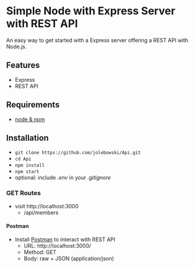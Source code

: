 # Simple Node with Express Server with REST API

An easy way to get started with a Express server offering a REST API with Node.js.

## Features

* Express
* REST API

## Requirements

* [node & npm](https://nodejs.org/en/)

## Installation

* `git clone https://github.com/jolebowski/Api.git`
* `cd Api`
* `npm install`
* `npm start`
* optional: include *.env* in your *.gitignore*

### GET Routes

* visit http://localhost:3000
  * /api/members

#### Postman

* Install [Postman](https://www.getpostman.com/apps) to interact with REST API
  * URL: http://localhost:3000/
  * Method: GET
  * Body: raw + JSON (application/json)
